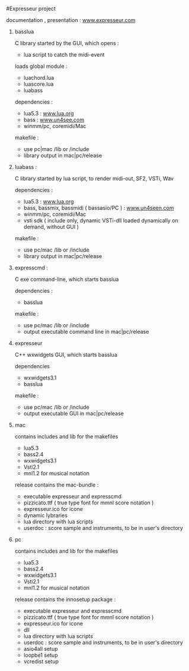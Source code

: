 #Expresseur project

documentation , presentation :
www.expresseur.com

1. basslua

    C library started by the GUI, which opens :
    * lua script to catch the midi-event
    
    loads global module :
    *  luachord.lua
    *  luascore.lua
    *  luabass
    
    dependencies :
    * lua5.3 : www.lua.org
    * bass : www.un4see.com 
    * winmm/pc, coremidi/Mac
    
    makefile :
    * use pc|mac /lib or /include
    * library output in mac|pc/release
 
2. luabass :

    C library started by lua script, to render midi-out, SF2, VSTi, Wav
 
    dependencies :
    * lua5.3 : www.lua.org
    * bass, bassmix, bassmidi ( bassasio/PC ) : www.un4seen.com
    * winmm/pc, coremidi/Mac
    * vsti sdk ( include only, dynamic VSTi-dll loaded dynamically on demand, without GUI )

    makefile :
    * use pc/mac /lib or /include
    * library output in mac|pc/release
 
3. expresscmd :

   C exe command-line, which starts basslua

   dependencies :
   * basslua
   
   makefile :
   * use pc/mac /lib or /include
   * output executable command line in mac|pc/release
  
4. expresseur
   
   C++ wxwidgets GUI, which starts basslua
 
   dependencies
   * wxwidgets3.1
   * basslua
   
   makefile :
   * use pc/mac /lib or /include
   * output executable GUI in mac|pc/release
  
5. mac

   contains includes and lib for the makefiles
   * lua5.3
   * bass2.4
   * wxwidgets3.1
   * Vsti2.1
   * mnl1.2 for musical notation  
 
   release contains the mac-bundle :
   * executable expresseur and expresscmd
   * pizzicato.ttf ( true type font for mmnl score notation )
   * expresseur.ico for icone
   * dynamic lybraries
   * lua directory with lua scripts
   * userdoc : score sample and instruments, to be in user's directory

6. pc

   contains includes and lib for the makefiles
   * lua5.3
   * bass2.4
   * wxwidgets3.1
   * Vsti2.1
   * mnl1.2 for musical notation  
 
   release contains the innosetup package :
   * executable expresseur and expresscmd
   * pizzicato.ttf ( true type font for mmnl score notation )
   * expresseur.ico for icone
   * dll
   * lua directory with lua scripts
   * userdoc : score sample and instruments, to be in user's directory
   * asio4all setup
   * loopbe1 setup
   * vcredist setup


  

